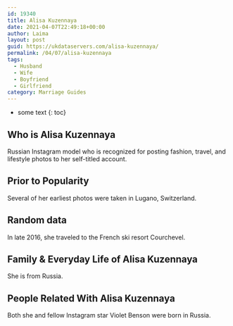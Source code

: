 ```yaml
---
id: 19340
title: Alisa Kuzennaya
date: 2021-04-07T22:49:18+00:00
author: Laima
layout: post
guid: https://ukdataservers.com/alisa-kuzennaya/
permalink: /04/07/alisa-kuzennaya
tags:
  - Husband
  - Wife
  - Boyfriend
  - Girlfriend
category: Marriage Guides
---
```


* some text
{: toc}


## Who is Alisa Kuzennaya
                  
                  
                  
Russian Instagram model who is recognized for posting fashion, travel, and lifestyle photos to her self-titled account. 
                  
              
            
              
            
                
                
                
## Prior to Popularity
                  
                  
                  
Several of her earliest photos were taken in Lugano, Switzerland.
                  
              
            
              
            
                
                
                
## Random data
                  
                  
                  
In late 2016, she traveled to the French ski resort Courchevel.
                  
              
            
              
            
                
                
                
## Family & Everyday Life of Alisa Kuzennaya
                  
                  
                  
She is from Russia.
                  
              
            
              
            
                
                
                
## People Related With Alisa Kuzennaya
                  
                  
                  
Both she and fellow Instagram star Violet Benson were born in Russia.
                  
              
            
              
            
                
              
            
              
              
            
            
              
            
          
          
          